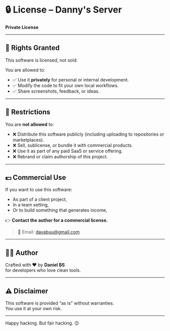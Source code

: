 # 🔒 License – Danny's Server

**Private License**

---

## 🧾 Rights Granted

This software is licensed, not sold.

You are allowed to:

- ✅ Use it **privately** for personal or internal development.
- ✅ Modify the code to fit your own local workflows.
- ✅ Share screenshots, feedback, or ideas.

---

## 🚫 Restrictions

You are **not allowed** to:

- ❌ Distribute this software publicly (including uploading to repositories or marketplaces).
- ❌ Sell, sublicense, or bundle it with commercial products.
- ❌ Use it as part of any paid SaaS or service offering.
- ❌ Rebrand or claim authorship of this project.

---

## 💵 Commercial Use

If you want to use this software:

- As part of a client project,
- In a team setting,
- Or to build something that generates income,

👉 **Contact the author for a commercial license.**

> 📩 Email: davabuu@gmail.com

---

## 🧑‍💻 Author

Crafted with ❤️ by **Daniel BS**  
for developers who love clean tools.

---

## ⚠️ Disclaimer

This software is provided “as is” without warranties.  
You use it at your own risk.

---

Happy hacking. But fair hacking. 😉
